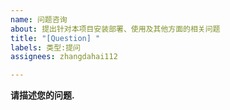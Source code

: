 ```yaml
---
name: 问题咨询
about: 提出针对本项目安装部署、使用及其他方面的相关问题
title: "[Question] "
labels: 类型:提问
assignees: zhangdahai112

---
```


**请描述您的问题.**
